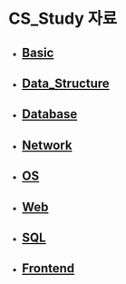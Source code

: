 # CS_Study 자료

- ## [Basic](./Docs/1.Basic.md)

- ## [Data_Structure](./Docs/2.Data_Structure.md)

- ## [Database](./Docs/3.Database.md)

- ## [Network](./Docs/4.Network.md)

- ## [OS](./Docs/5.OS.md)

- ## [Web](./Docs/6.Web.md)

- ## [SQL](./Docs/7.SQL.md)

- ## [Frontend](./Docs/8.Frontend.md)

